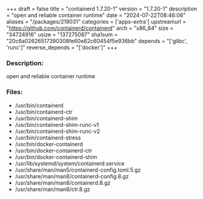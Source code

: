 +++
draft = false
title = "containerd 1.7.20-1"
version = "1.7.20-1"
description = "open and reliable container runtime"
date = "2024-07-22T08:46:06"
aliases = "/packages/219031"
categories = ['apps-extra']
upstreamurl = "https://github.com/containerd/containerd"
arch = "x86_64"
size = "34724916"
usize = "137275087"
sha1sum = "20c6a02626517390308fe60e82c60454f5e936bb"
depends = "['glibc', 'runc']"
reverse_depends = "['docker']"
+++
### Description: 
open and reliable container runtime

### Files: 
* /usr/bin/containerd
* /usr/bin/containerd-ctr
* /usr/bin/containerd-shim
* /usr/bin/containerd-shim-runc-v1
* /usr/bin/containerd-shim-runc-v2
* /usr/bin/containerd-stress
* /usr/bin/docker-containerd
* /usr/bin/docker-containerd-ctr
* /usr/bin/docker-containerd-shim
* /usr/lib/systemd/system/containerd.service
* /usr/share/man/man5/containerd-config.toml.5.gz
* /usr/share/man/man8/containerd-config.8.gz
* /usr/share/man/man8/containerd.8.gz
* /usr/share/man/man8/ctr.8.gz
